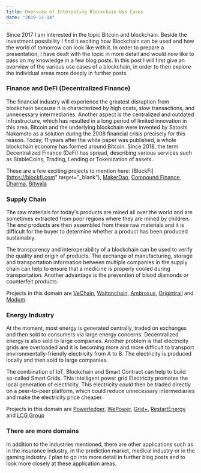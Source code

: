 ```yaml
---
title: Overview of Interesting Blockchain Use Cases
date: "2019-11-14"
---
```


Since 2017 I am interested in the topic Bitcoin and blockchain. Beside the investment possibility I find it exciting how Blockchain can be used and how the world of tomorrow can look like with it. In order to prepare a presentation, I have dealt with the topic in more detail and would now like to pass on my knowledge in a few blog posts. In this post I will first give an overview of the various use cases of a blockchain, in order to then explore the individual areas more deeply in further posts.

### Finance and DeFi (Decentralized Finance)
The financial industry will experience the greatest disruption from blockchain because it is characterized by high costs, slow transactions, and unnecessary intermediaries. Another aspect is the centralized and outdated infrastructure, which has resulted in a long period of limited innovation in this area. Bitcoin and the underlying blockchain were invented by Satoshi Nakamoto as a solution during the 2008 financial crisis precisely for this reason. Today, 11 years after the white paper was published, a whole blockchain economy has formed around Bitcoin. Since 2018, the term Decentralized Finance (DeFi) has spread, describing various services such as StableCoins, Trading, Lending or Tokenization of assets.

These are a few exciting projects to mention here: [BlockFi](https://blockfi.com" target="_blank"), [MakerDao](https://makerdao.com/en/), [Compound Finance](https://compound.finance/), [Dharma](https://www.dharma.io/), [Bitwala](https://www.bitwala.com/de/)

### Supply Chain
The raw materials for today's products are mined all over the world and are sometimes extracted from poor regions where they are mined by children. The end products are then assembled from these raw materials and it is difficult for the buyer to determine whether a product has been produced sustainably.

The transparency and interoperability of a blockchain can be used to verify the quality and origin of products. The exchange of manufacturing, storage and transportation information between multiple companies in the supply chain can help to ensure that a medicine is properly cooled during transportation. Another advantage is the prevention of blood diamonds or counterfeit products.

Projects in this domain are [VeChain](https://www.vechain.com), [Waltonchain](https://www.waltonchain.org/en/), [Ambrosus](https://ambrosus.com/#industries), [Origintrail](https://origintrail.io/) and [Modum](https://modum.io/).

### Energy Industry
At the moment, most energy is generated centrally, traded on exchanges and then sold to consumers via large energy concerns. Decentralized energy is also sold to large companies. Another problem is that electricity grids are overloaded and it is becoming more and more difficult to transport environmentally-friendly electricity from A to B. The electricity is produced locally and then sold to large companies.

The combination of IoT, Blockchain and Smart Contract can help to build so-called Smart Grids. This intelligent power grid Electricity promotes the local generation of electricity. This electricity could then be traded directly on a peer-to-peer platform, which could reduce unnecessary intermediaries and make the electricity price cheaper.

Projects in this domain are [Powerledger](https://www.powerledger.io/), [WePower](https://wepower.network/), [Grid+](https://gridplus.io/energy), [RestartEnergy](https://restartenergy.io/) and [LCG Group](https://lcg-group.de/)

### There are more domains
In addition to the industries mentioned, there are other applications such as in the insurance industry, in the prediction market, medical industry or in the gaming industry. I plan to go into more detail in further blog posts and to look more closely at these application areas.